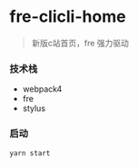 # fre-clicli-home
> 新版c站首页，fre 强力驱动

### 技术栈
* webpack4
* fre
* stylus

### 启动

```console
yarn start
```
